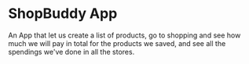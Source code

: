 # ShopBuddy App
  An App that let us create a list of products, go to shopping and see how much we will pay in total for the products we saved, and see all the spendings we've done in all the stores.
